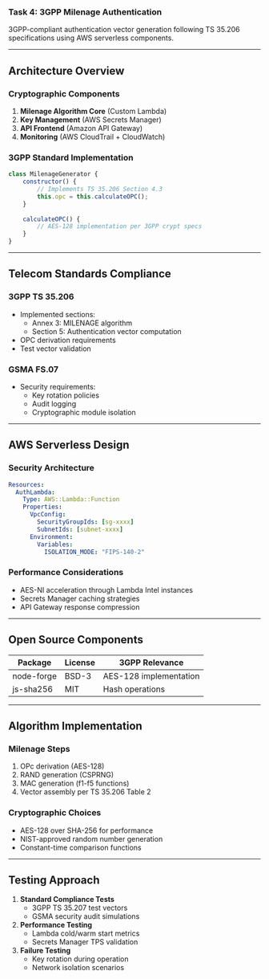 ### **Task 4: 3GPP Milenage Authentication**  

3GPP-compliant authentication vector generation following TS 35.206 specifications using AWS serverless components.

---

## **Architecture Overview**
### **Cryptographic Components**
1. **Milenage Algorithm Core** (Custom Lambda)
2. **Key Management** (AWS Secrets Manager)
3. **API Frontend** (Amazon API Gateway)
4. **Monitoring** (AWS CloudTrail + CloudWatch)

### **3GPP Standard Implementation**
```javascript
class MilenageGenerator {
    constructor() {
        // Implements TS 35.206 Section 4.3
        this.opc = this.calculateOPC();
    }
    
    calculateOPC() {
        // AES-128 implementation per 3GPP crypt specs
    }
}
```

---

## **Telecom Standards Compliance**
### **3GPP TS 35.206** 
- Implemented sections:
  - Annex 3: MILENAGE algorithm
  - Section 5: Authentication vector computation
- OPC derivation requirements
- Test vector validation

### **GSMA FS.07** 
- Security requirements:
  - Key rotation policies
  - Audit logging
  - Cryptographic module isolation

---

## **AWS Serverless Design**
### **Security Architecture**
```yaml
Resources:
  AuthLambda:
    Type: AWS::Lambda::Function
    Properties:
      VpcConfig:
        SecurityGroupIds: [sg-xxxx]
        SubnetIds: [subnet-xxxx]
      Environment:
        Variables:
          ISOLATION_MODE: "FIPS-140-2"
```

### **Performance Considerations**
- AES-NI acceleration through Lambda Intel instances
- Secrets Manager caching strategies
- API Gateway response compression

---

## **Open Source Components**
| Package          | License   | 3GPP Relevance                   |
|------------------|-----------|------------------------------------|
| node-forge       | BSD-3     | AES-128 implementation            |
| js-sha256        | MIT       | Hash operations                   |

---

## **Algorithm Implementation**
### **Milenage Steps**
1. OPc derivation (AES-128)
2. RAND generation (CSPRNG)
3. MAC generation (f1-f5 functions)
4. Vector assembly per TS 35.206 Table 2

### **Cryptographic Choices**
- AES-128 over SHA-256 for performance
- NIST-approved random number generation
- Constant-time comparison functions

---

## **Testing Approach**
1. **Standard Compliance Tests**
   - 3GPP TS 35.207 test vectors
   - GSMA security audit simulations
2. **Performance Testing**
   - Lambda cold/warm start metrics
   - Secrets Manager TPS validation
3. **Failure Testing** 
   - Key rotation during operation
   - Network isolation scenarios
